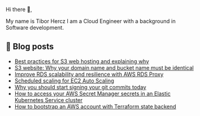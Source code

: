 Hi there 👋,

My name is Tibor Hercz I am a Cloud Engineer with a background in Software development.

## 📝 Blog posts
- [Best practices for S3 web hosting and explaining why](https://binx.io/blog/2022/02/03/best-practices-for-s3-web-hosting-and-explaining-why/)
- [S3 website: Why your domain name and bucket name must be identical](https://binx.io/blog/2022/01/31/s3-website-hosting-why-your-domain-name-and-bucket-name-must-be-identical/)
- [Improve RDS scalability and resilience with AWS RDS Proxy](https://binx.io/blog/2022/01/21/improve-rds-scalability-and-resilience-with-aws-rds-proxy/)
- [Scheduled scaling for EC2 Auto Scaling](https://binx.io/blog/2021/12/23/scheduled-scaling-for-ec2-auto-scaling/)
- [Why you should start signing your git commits today](https://binx.io/blog/2021/12/06/why-you-should-start-signing-your-git-commits-today/)
- [How to access your AWS Secret Manager secrets in an Elastic Kubernetes Service cluster](https://binx.io/blog/2021/11/03/how-to-access-your-aws-secret-manager-secrets-in-an-elastic-kubernetes-service-cluster/)
- [How to bootstrap an AWS account with Terraform state backend](https://binx.io/blog/2021/10/06/how-to-bootstrap-an-aws-account-with-terraform-state-backend/)

